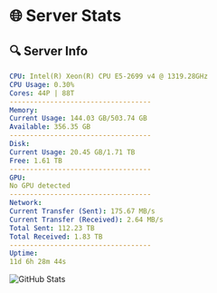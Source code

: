 # 🌐 Server Stats
## 🔍 Server Info
```yaml
CPU: Intel(R) Xeon(R) CPU E5-2699 v4 @ 1319.28GHz
CPU Usage: 0.30%
Cores: 44P | 88T
-----------------------------------
Memory:
Current Usage: 144.03 GB/503.74 GB
Available: 356.35 GB
-----------------------------------
Disk:
Current Usage: 20.45 GB/1.71 TB
Free: 1.61 TB
-----------------------------------
GPU:
No GPU detected
-----------------------------------
Network:
Current Transfer (Sent): 175.67 MB/s
Current Transfer (Received): 2.64 MB/s
Total Sent: 112.23 TB
Total Received: 1.83 TB
-----------------------------------
Uptime:
11d 6h 28m 44s
```
![GitHub Stats](https://img.shields.io/badge/Updated-2025-02-19_05:12:02-blue)